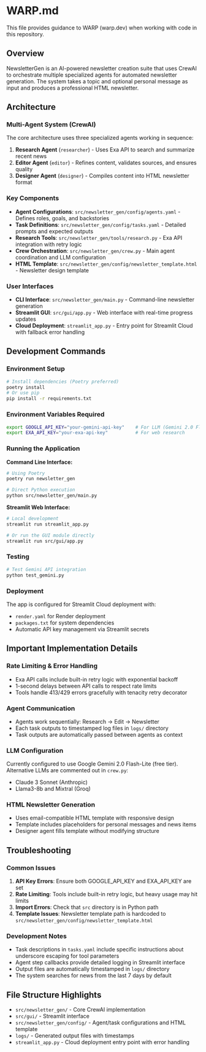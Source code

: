 # WARP.md

This file provides guidance to WARP (warp.dev) when working with code in this repository.

## Overview

NewsletterGen is an AI-powered newsletter creation suite that uses CrewAI to orchestrate multiple specialized agents for automated newsletter generation. The system takes a topic and optional personal message as input and produces a professional HTML newsletter.

## Architecture

### Multi-Agent System (CrewAI)
The core architecture uses three specialized agents working in sequence:

1. **Research Agent** (`researcher`) - Uses Exa API to search and summarize recent news
2. **Editor Agent** (`editor`) - Refines content, validates sources, and ensures quality 
3. **Designer Agent** (`designer`) - Compiles content into HTML newsletter format

### Key Components
- **Agent Configurations**: `src/newsletter_gen/config/agents.yaml` - Defines roles, goals, and backstories
- **Task Definitions**: `src/newsletter_gen/config/tasks.yaml` - Detailed prompts and expected outputs
- **Research Tools**: `src/newsletter_gen/tools/research.py` - Exa API integration with retry logic
- **Crew Orchestration**: `src/newsletter_gen/crew.py` - Main agent coordination and LLM configuration
- **HTML Template**: `src/newsletter_gen/config/newsletter_template.html` - Newsletter design template

### User Interfaces
- **CLI Interface**: `src/newsletter_gen/main.py` - Command-line newsletter generation
- **Streamlit GUI**: `src/gui/app.py` - Web interface with real-time progress updates
- **Cloud Deployment**: `streamlit_app.py` - Entry point for Streamlit Cloud with fallback error handling

## Development Commands

### Environment Setup
```bash
# Install dependencies (Poetry preferred)
poetry install
# Or use pip
pip install -r requirements.txt
```

### Environment Variables Required
```bash
export GOOGLE_API_KEY="your-gemini-api-key"    # For LLM (Gemini 2.0 Flash-Lite)
export EXA_API_KEY="your-exa-api-key"          # For web research
```

### Running the Application

**Command Line Interface:**
```bash
# Using Poetry
poetry run newsletter_gen

# Direct Python execution
python src/newsletter_gen/main.py
```

**Streamlit Web Interface:**
```bash
# Local development
streamlit run streamlit_app.py

# Or run the GUI module directly
streamlit run src/gui/app.py
```

### Testing
```bash
# Test Gemini API integration
python test_gemini.py
```

### Deployment
The app is configured for Streamlit Cloud deployment with:
- `render.yaml` for Render deployment
- `packages.txt` for system dependencies
- Automatic API key management via Streamlit secrets

## Important Implementation Details

### Rate Limiting & Error Handling
- Exa API calls include built-in retry logic with exponential backoff
- 1-second delays between API calls to respect rate limits
- Tools handle 413/429 errors gracefully with tenacity retry decorator

### Agent Communication
- Agents work sequentially: Research → Edit → Newsletter
- Each task outputs to timestamped log files in `logs/` directory
- Task outputs are automatically passed between agents as context

### LLM Configuration
Currently configured to use Google Gemini 2.0 Flash-Lite (free tier). Alternative LLMs are commented out in `crew.py`:
- Claude 3 Sonnet (Anthropic)
- Llama3-8b and Mixtral (Groq)

### HTML Newsletter Generation
- Uses email-compatible HTML template with responsive design
- Template includes placeholders for personal messages and news items
- Designer agent fills template without modifying structure

## Troubleshooting

### Common Issues
1. **API Key Errors**: Ensure both GOOGLE_API_KEY and EXA_API_KEY are set
2. **Rate Limiting**: Tools include built-in retry logic, but heavy usage may hit limits
3. **Import Errors**: Check that `src` directory is in Python path
4. **Template Issues**: Newsletter template path is hardcoded to `src/newsletter_gen/config/newsletter_template.html`

### Development Notes
- Task descriptions in `tasks.yaml` include specific instructions about underscore escaping for tool parameters
- Agent step callbacks provide detailed logging in Streamlit interface
- Output files are automatically timestamped in `logs/` directory
- The system searches for news from the last 7 days by default

## File Structure Highlights
- `src/newsletter_gen/` - Core CrewAI implementation
- `src/gui/` - Streamlit interface
- `src/newsletter_gen/config/` - Agent/task configurations and HTML template
- `logs/` - Generated output files with timestamps
- `streamlit_app.py` - Cloud deployment entry point with error handling
